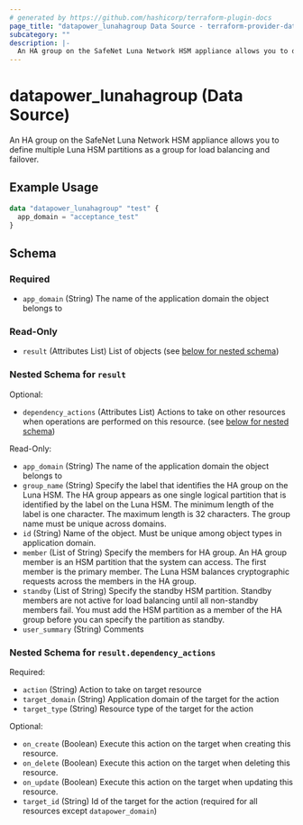```yaml
---
# generated by https://github.com/hashicorp/terraform-plugin-docs
page_title: "datapower_lunahagroup Data Source - terraform-provider-datapower"
subcategory: ""
description: |-
  An HA group on the SafeNet Luna Network HSM appliance allows you to define multiple Luna HSM partitions as a group for load balancing and failover.
---
```


# datapower_lunahagroup (Data Source)

An HA group on the SafeNet Luna Network HSM appliance allows you to define multiple Luna HSM partitions as a group for load balancing and failover.

## Example Usage

```terraform
data "datapower_lunahagroup" "test" {
  app_domain = "acceptance_test"
}
```

<!-- schema generated by tfplugindocs -->
## Schema

### Required

- `app_domain` (String) The name of the application domain the object belongs to

### Read-Only

- `result` (Attributes List) List of objects (see [below for nested schema](#nestedatt--result))

<a id="nestedatt--result"></a>
### Nested Schema for `result`

Optional:

- `dependency_actions` (Attributes List) Actions to take on other resources when operations are performed on this resource. (see [below for nested schema](#nestedatt--result--dependency_actions))

Read-Only:

- `app_domain` (String) The name of the application domain the object belongs to
- `group_name` (String) Specify the label that identifies the HA group on the Luna HSM. The HA group appears as one single logical partition that is identified by the label on the Luna HSM. The minimum length of the label is one character. The maximum length is 32 characters. The group name must be unique across domains.
- `id` (String) Name of the object. Must be unique among object types in application domain.
- `member` (List of String) Specify the members for HA group. An HA group member is an HSM partition that the system can access. The first member is the primary member. The Luna HSM balances cryptographic requests across the members in the HA group.
- `standby` (List of String) Specify the standby HSM partition. Standby members are not active for load balancing until all non-standby members fail. You must add the HSM partition as a member of the HA group before you can specify the partition as standby.
- `user_summary` (String) Comments

<a id="nestedatt--result--dependency_actions"></a>
### Nested Schema for `result.dependency_actions`

Required:

- `action` (String) Action to take on target resource
- `target_domain` (String) Application domain of the target for the action
- `target_type` (String) Resource type of the target for the action

Optional:

- `on_create` (Boolean) Execute this action on the target when creating this resource.
- `on_delete` (Boolean) Execute this action on the target when deleting this resource.
- `on_update` (Boolean) Execute this action on the target when updating this resource.
- `target_id` (String) Id of the target for the action (required for all resources except `datapower_domain`)
